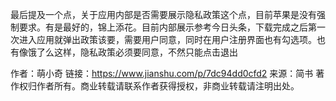 最后提及一个点，关于应用内部是否需要展示隐私政策这个点，目前苹果是没有强制要求。有是最好的，锦上添花。目前内部展示参考今日头条，下载完成之后第一次进入应用就弹出政策该要，需要用户同意，同时在用户注册界面也有勾选项。也有像饿了么这样，隐私政策必须要同意，不然只能点击退出

作者：萌小奇
链接：https://www.jianshu.com/p/7dc94dd0cfd2
来源：简书
著作权归作者所有。商业转载请联系作者获得授权，非商业转载请注明出处。